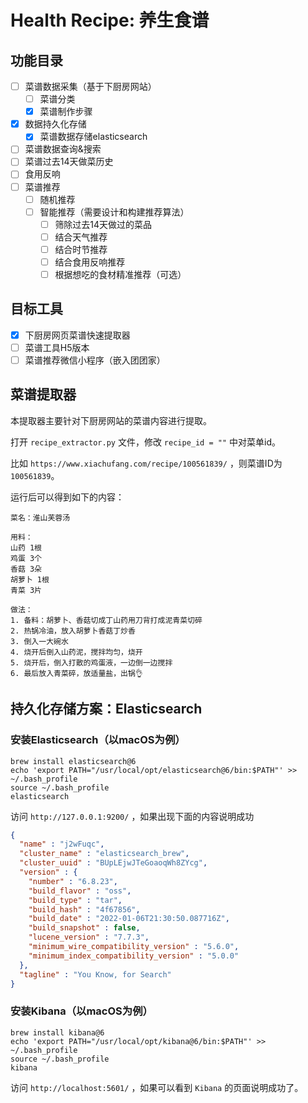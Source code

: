 # Health Recipe: 养生食谱

## 功能目录

- [ ] 菜谱数据采集（基于下厨房网站）
  - [ ] 菜谱分类
  - [x] 菜谱制作步骤
- [x] 数据持久化存储
  - [x] 菜谱数据存储elasticsearch
- [ ] 菜谱数据查询&搜索
- [ ] 菜谱过去14天做菜历史
- [ ] 食用反响
- [ ] 菜谱推荐
  - [ ] 随机推荐
  - [ ] 智能推荐（需要设计和构建推荐算法）
    - [ ] 筛除过去14天做过的菜品
    - [ ] 结合天气推荐
    - [ ] 结合时节推荐
    - [ ] 结合食用反响推荐
    - [ ] 根据想吃的食材精准推荐（可选）

## 目标工具
- [x] 下厨房网页菜谱快速提取器
- [ ] 菜谱工具H5版本
- [ ] 菜谱推荐微信小程序（嵌入团团家）

## 菜谱提取器
本提取器主要针对下厨房网站的菜谱内容进行提取。

打开 `recipe_extractor.py` 文件，修改 `recipe_id = ""` 中对菜单id。

比如 `https://www.xiachufang.com/recipe/100561839/` ，则菜谱ID为 `100561839`。

运行后可以得到如下的内容：

```text
菜名：淮山芙蓉汤

用料：
山药 1根
鸡蛋 3个
香菇 3朵
胡萝卜 1根
青菜 3片

做法：
1. 备料：胡萝卜、香菇切成丁山药用刀背打成泥青菜切碎
2. 热锅冷油，放入胡萝卜香菇丁炒香
3. 倒入一大碗水
4. 烧开后倒入山药泥，搅拌均匀，烧开
5. 烧开后，倒入打散的鸡蛋液，一边倒一边搅拌
6. 最后放入青菜碎，放适量盐，出锅👌
```

## 持久化存储方案：Elasticsearch

### 安装Elasticsearch（以macOS为例）

```shell
brew install elasticsearch@6
echo 'export PATH="/usr/local/opt/elasticsearch@6/bin:$PATH"' >> ~/.bash_profile
source ~/.bash_profile
elasticsearch
```

访问 `http://127.0.0.1:9200/` ，如果出现下面的内容说明成功

```json
{
  "name" : "j2wFuqc",
  "cluster_name" : "elasticsearch_brew",
  "cluster_uuid" : "BUpLEjwJTeGoaoqWh8ZYcg",
  "version" : {
    "number" : "6.8.23",
    "build_flavor" : "oss",
    "build_type" : "tar",
    "build_hash" : "4f67856",
    "build_date" : "2022-01-06T21:30:50.087716Z",
    "build_snapshot" : false,
    "lucene_version" : "7.7.3",
    "minimum_wire_compatibility_version" : "5.6.0",
    "minimum_index_compatibility_version" : "5.0.0"
  },
  "tagline" : "You Know, for Search"
}
```

### 安装Kibana（以macOS为例）

```shell
brew install kibana@6
echo 'export PATH="/usr/local/opt/kibana@6/bin:$PATH"' >> ~/.bash_profile
source ~/.bash_profile
kibana
```

访问 `http://localhost:5601/` ，如果可以看到 `Kibana` 的页面说明成功了。
